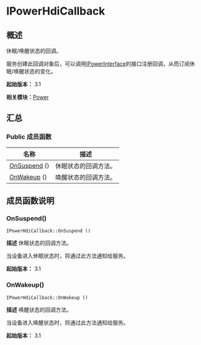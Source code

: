 # IPowerHdiCallback


## 概述

休眠/唤醒状态的回调。

服务创建此回调对象后，可以调用[IPowerInterface](interface_i_power_interface_v10.md)的接口注册回调，从而订阅休眠/唤醒状态的变化。

**起始版本：** 3.1

**相关模块：**[Power](power_v10.md)


## 汇总


### Public 成员函数

| 名称 | 描述 | 
| -------- | -------- |
| [OnSuspend](#onsuspend) () | 休眠状态的回调方法。  | 
| [OnWakeup](#onwakeup) () | 唤醒状态的回调方法。  | 


## 成员函数说明


### OnSuspend()

```
IPowerHdiCallback::OnSuspend ()
```
**描述**
休眠状态的回调方法。

当设备进入休眠状态时，将通过此方法通知给服务。

**起始版本：** 3.1


### OnWakeup()

```
IPowerHdiCallback::OnWakeup ()
```
**描述**
唤醒状态的回调方法。

当设备进入唤醒状态时，将通过此方法通知给服务。

**起始版本：** 3.1
